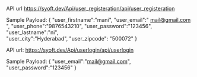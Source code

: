 API url https://syoft.dev/Api/user_registeration/api/user_registeration 

Sample Payload:
{
    "user_firstname":"mani",
    "user_email":" mail@gmail.com ",
    "user_phone":"9876543210",
    "user_password":"123456",
    "user_lastname":"ni",  
    "user_city":"Hyderabad",
    "user_zipcode": "500072"
}

API url: https://syoft.dev/Api/userlogin/api/userlogin

Sample Payload:
{
    "user_email":"mail@gmail.com",
    "user_password":"123456"
}

